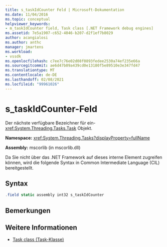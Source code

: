 ```yaml
---
title: s_taskIdCounter Feld | Microsoft-Dokumentation
ms.date: 11/04/2016
ms.topic: conceptual
helpviewer_keywords:
- m_taskIdCounter field, Task class [.NET Framework debug engines]
ms.assetid: 7e5a1907-c652-4046-b207-d2f1ef7b8029
author: acangialosi
ms.author: anthc
manager: jmartens
ms.workload:
- vssdk
ms.openlocfilehash: c7ee7c76e02d08f0893fedee2530a74ef235e66a
ms.sourcegitcommit: ae6d47b09a439cd0e13180f5e89510e3e347fd47
ms.translationtype: MT
ms.contentlocale: de-DE
ms.lasthandoff: 02/08/2021
ms.locfileid: "99961026"
---
```

# <a name="s_taskidcounter-field"></a>s_taskIdCounter-Feld
Der nächste verfügbare Bezeichner für ein- <xref:System.Threading.Tasks.Task> Objekt.

 **Namespace:** <xref:System.Threading.Tasks?displayProperty=fullName>

 **Assembly:** mscorlib (in mscorlib.dll)

 Da Sie nicht über das .NET Framework auf dieses interne Element zugreifen können, wird die folgende Syntax in Common Intermediate Language (CIL) bereitgestellt.

## <a name="syntax"></a>Syntax

```csharp
.field static assembly int32 s_taskIdCounter
```

## <a name="remarks"></a>Bemerkungen

## <a name="see-also"></a>Weitere Informationen
- [Task class (Task-Klasse)](../../extensibility/debugger/task-class-internal-members.md)
